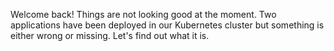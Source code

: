 Welcome back! Things are not looking good at the moment. Two applications have been deployed in our Kubernetes cluster but something is either wrong or missing. Let's find out what it is.